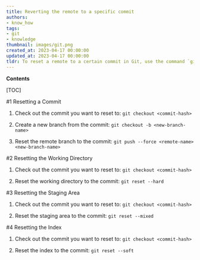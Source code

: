 ```yaml
---
title: Reverting the remote to a specific commit
authors:
- know_how
tags:
- git
- knowledge
thumbnail: images/git.png
created_at: 2023-04-17 00:00:00
updated_at: 2023-04-17 00:00:00
tldr: To reset a remote to a certain commit in Git, use the command `git reset --hard <commit-hash>`.
---
```


**Contents**

[TOC]

#1 Resetting a Commit

1. Check out the commit you want to reset to: `git checkout <commit-hash>`

2. Create a new branch from the commit: `git checkout -b <new-branch-name>`

3. Reset the remote branch to the commit: `git push --force <remote-name> <new-branch-name>`

#2 Resetting the Working Directory

1. Check out the commit you want to reset to: `git checkout <commit-hash>`

2. Reset the working directory to the commit: `git reset --hard`

#3 Resetting the Staging Area

1. Check out the commit you want to reset to: `git checkout <commit-hash>`

2. Reset the staging area to the commit: `git reset --mixed`

#4 Resetting the Index

1. Check out the commit you want to reset to: `git checkout <commit-hash>`

2. Reset the index to the commit: `git reset --soft`

